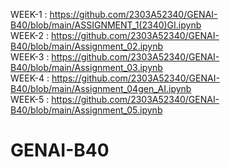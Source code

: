 WEEK-1 :  https://github.com/2303A52340/GENAI-B40/blob/main/ASSIGNMENT_1(2340)GI.ipynb                            
WEEK-2 :  https://github.com/2303A52340/GENAI-B40/blob/main/Assignment_02.ipynb                                              
WEEK-3 :  https://github.com/2303A52340/GENAI-B40/blob/main/Assignment_03.ipynb                                                                         
WEEK-4 :  https://github.com/2303A52340/GENAI-B40/blob/main/Assignment_04gen_AI.ipynb                                                                
WEEK-5 :  https://github.com/2303A52340/GENAI-B40/blob/main/Assignment_05.ipynb                                                          
# GENAI-B40
